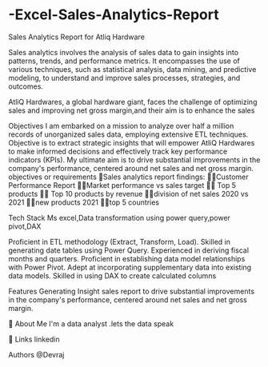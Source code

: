 # -Excel-Sales-Analytics-Report
Sales Analytics Report for Atliq Hardware

Sales analytics involves the analysis of sales data to gain insights into patterns, trends, and performance metrics. It encompasses the use of various techniques, such as statistical analysis, data mining, and predictive modeling, to understand and improve sales processes, strategies, and outcomes.

AtliQ Hardwares, a global hardware giant, faces the challenge of optimizing sales and improving net gross margin,and their aim is to enhance the sales

Objectives
I am embarked on a mission to analyze over half a million records of unorganized sales data, employing extensive ETL techniques. Objective is to extract strategic insights that will empower AtliQ Hardwares to make informed decisions and effectively track key performance indicators (KPIs). My ultimate aim is to drive substantial improvements in the company's performance, centered around net sales and net gross margin. objectives or requirements 🎯Sales analytics report findings: 🙋‍♂️Customer Performance Report 🙋‍♀️Market performance vs sales target 🙋‍♂️ Top 5 products 🙋‍♀️ Top 10 products by revenue 🙋‍♀️division of net sales 2020 vs 2021 🙋‍♀️new products 2021 🙋‍♀️top 5 countries

Tech Stack
Ms excel,Data transformation using power query,power pivot,DAX

Proficient in ETL methodology (Extract, Transform, Load). Skilled in generating date tables using Power Query. Experienced in deriving fiscal months and quarters. Proficient in establishing data model relationships with Power Pivot. Adept at incorporating supplementary data into existing data models. Skilled in using DAX to create calculated columns

Features
Generating Insight sales report to drive substantial improvements in the company's performance, centered around net sales and net gross margin.

🚀 About Me
I'm a data analyst .lets the data speak

🔗 Links
linkedin

Authors
@Devraj
